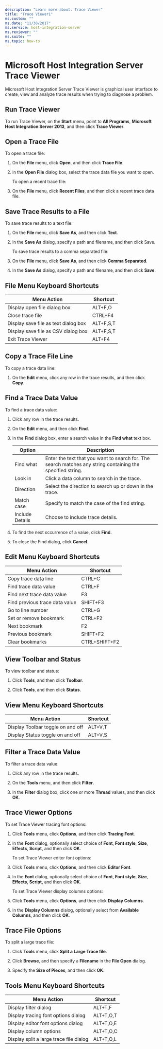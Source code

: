 ```yaml
---
description: "Learn more about: Trace Viewer"
title: "Trace Viewer1"
ms.custom: ""
ms.date: "11/30/2017"
ms.service: host-integration-server
ms.reviewer: ""
ms.suite: ""
ms.topic: how-to
---
```

# Microsoft Host Integration Server Trace Viewer
Microsoft Host Integration Server Trace Viewer is graphical user interface to create, view and analyze trace results when trying to diagnose a problem.  
  
## Run Trace Viewer  
 To run Trace Viewer, on the **Start** menu, point to **All Programs**, **Microsoft Host Integration Server 2013**, and then click **Trace Viewer**.  
  
## Open a Trace File  
 To open a trace file:  
  
1. On the **File** menu, click **Open**, and then click **Trace File**.  
  
2. In the **Open File** dialog box, select the trace data file you want to open.  
  
   To open a recent trace file:  
  
3. On the **File** menu, click **Recent Files**, and then click a recent trace data file.  
  
## Save Trace Results to a File  
 To save trace results to a text file:  
  
1. On the **File** menu, click **Save As**, and then click **Text**.  
  
2. In the **Save As** dialog, specify a path and filename, and then click Save.  
  
   To save trace results to a comma separated file:  
  
3. On the **File** menu, click **Save As**, and then click **Comma Separated**.  
  
4. In the **Save As** dialog, specify a path and filename, and then click **Save**.  
  
## File Menu Keyboard Shortcuts  
  
|**Menu Action**|**Shortcut**|  
|---------------------|------------------|  
|Display open file dialog box|ALT+F,O|  
|Close trace file|CTRL+F4|  
|Display save file as text dialog box|ALT+F,S,T|  
|Display save file as CSV dialog box|ALT+F,S,T|  
|Exit Trace Viewer|ALT+F4|  
  
## Copy a Trace File Line  
 To copy a trace data line:  
  
1.  On the **Edit** menu, click any row in the trace results, and then click **Copy**.  
  
## Find a Trace Data Value  
 To find a trace data value:  
  
1.  Click any row in the trace results.  
  
2.  On the **Edit** menu, and then click **Find**.  
  
3.  In the **Find** dialog box, enter a search value in the **Find what** text box.  
  
    |**Option**|**Description**|  
    |----------------|---------------------|  
    |Find what|Enter the text that you want to search for. The search matches any string containing the specified string.|  
    |Look in|Click a data column to search in the trace.|  
    |Direction|Select the direction to search up or down in the trace.|  
    |Match case|Specify to match the case of the find string.|  
    |Include Details|Choose to include trace details.|  
  
4.  To find the next occurrence of a value, click **Find**.  
  
5.  To close the Find dialog, click **Cancel**.  
  
## Edit Menu Keyboard Shortcuts  
  
|**Menu Action**|**Shortcut**|  
|---------------------|------------------|  
|Copy trace data line|CTRL+C|  
|Find trace data value|CTRL+F|  
|Find next trace data value|F3|  
|Find previous trace data value|SHIFT+F3|  
|Go to line number|CTRL+G|  
|Set or remove bookmark|CTRL+F2|  
|Next bookmark|F2|  
|Previous bookmark|SHIFT+F2|  
|Clear bookmarks|CTRL+SHIFT+F2|  
  
## View Toolbar and Status  
 To view toolbar and status:  
  
1.  Click **Tools**, and then click **Toolbar**.  
  
2.  Click **Tools**, and then click **Status**.  
  
## View Menu Keyboard Shortcuts  
  
|**Menu Action**|**Shortcut**|  
|---------------------|------------------|  
|Display Toolbar toggle on and off|ALT+V,T|  
|Display Status toggle on and off|ALT+V,S|  
  
## Filter a Trace Data Value  
 To filter a trace data value:  
  
1.  Click any row in the trace results.  
  
2.  On the **Tools** menu, and then click **Filter**.  
  
3.  In the **Filter** dialog box, click one or more **Thread** values, and then click **OK**.  
  
## Trace Viewer Options  
 To set Trace Viewer tracing font options:  
  
1. Click **Tools** menu, click **Options**, and then click **Tracing Font**.  
  
2. In the **Font** dialog, optionally select choice of **Font**, **Font style**, **Size**, **Effects**, **Script**, and then click **OK**.  
  
   To set Trace Viewer editor font options:  
  
3. Click **Tools** menu, click **Options**, and then click **Editor Font**.  
  
4. In the **Font** dialog, optionally select choice of **Font**, **Font style**, **Size**, **Effects**, **Script**, and then click **OK**.  
  
   To set Trace Viewer display columns options:  
  
5. Click **Tools** menu, click **Options**, and then click **Display Columns**.  
  
6. In the **Display Columns** dialog, optionally select from **Available Columns**, and then click **OK**.  
  
## Trace File Options  
 To split a large trace file:  
  
1.  Click **Tools** menu, click **Split a Large Trace file**.  
  
2.  Click **Browse**, and then specify a **Filename** in the **File Open** dialog.  
  
3.  Specify the **Size of Pieces**, and then click **OK**.  
  
## Tools Menu Keyboard Shortcuts  
  
|**Menu Action**|**Shortcut**|  
|---------------------|------------------|  
|Display filter dialog|ALT+T,F|  
|Display tracing font options dialog|ALT+T,O,T|  
|Display editor font options dialog|ALT+T,O,E|  
|Display column options|ALT+T,O,C|  
|Display split a large trace file dialog|ALT+T,O,L|
